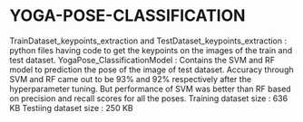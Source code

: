 # YOGA-POSE-CLASSIFICATION
TrainDataset_keypoints_extraction and TestDataset_keypoints_extraction : python files having code to get the keypoints on the images of the train and test dataset.
YogaPose_ClassificationModel : Contains the SVM and RF model to prediction the pose of the image of test dataset.
Accuracy through SVM and RF came out to be 93% and 92% respectively after the hyperparameter tuning.
But performance of SVM was better than RF based on precision and recall scores for all the poses.
Training dataset size : 636 KB 
Testiing dataset size : 250 KB
